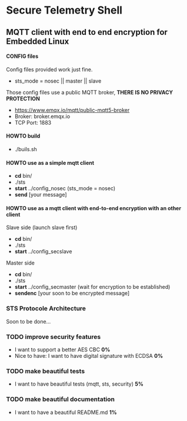 # Secure Telemetry Shell 
MQTT client with end to end encryption for Embedded Linux
-------
#### CONFIG files
Config files provided work just fine.
- sts_mode = nosec || master || slave

Those config files use a public MQTT broker, **THERE IS NO PRIVACY PROTECTION**
- https://www.emqx.io/mqtt/public-mqtt5-broker
- Broker: broker.emqx.io
- TCP Port: 1883

#### HOWTO build
- ./buils.sh 

#### HOWTO use as a simple mqtt client
- **cd** bin/
- ./sts
- **start** ../config_nosec (sts_mode = nosec)
- **send** [your message]

#### HOWTO use as a mqtt client with end-to-end encryption with an other client
Slave side (launch slave first)
- **cd** bin/
- ./sts
- **start** ../config_secslave

Master side
- **cd** bin/
- ./sts
- **start** ../config_secmaster (wait for encryption to be established)
- **sendenc** [your soon to be encrypted message]

### STS Protocole Architecture
Soon to be done...

### TODO improve security features
- I want to support a better AES CBC **0%**
- Nice to have: I want to have digital signature with ECDSA **0%**

### TODO make beautiful tests
- I want to have beautiful tests (mqtt, sts, security) **5%**

### TODO make beautiful documentation
- I want to have a beautiful README.md **1%**
